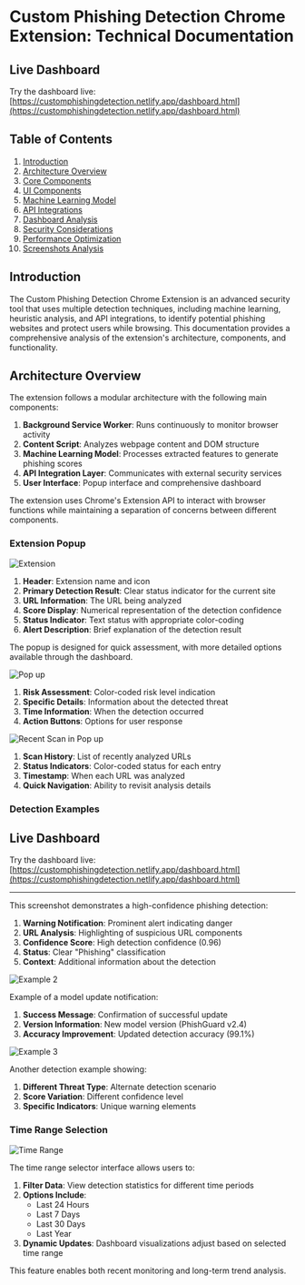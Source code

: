 
# Custom Phishing Detection Chrome Extension: Technical Documentation

## Live Dashboard

Try the dashboard live: [https://customphishingdetection.netlify.app/dashboard.html](https://customphishingdetection.netlify.app/dashboard.html)

## Table of Contents
1. [Introduction](#introduction)
2. [Architecture Overview](#architecture-overview)
3. [Core Components](#core-components)
4. [UI Components](#ui-components)
5. [Machine Learning Model](#machine-learning-model)
6. [API Integrations](#api-integrations)
7. [Dashboard Analysis](#dashboard-analysis)
8. [Security Considerations](#security-considerations)
9. [Performance Optimization](#performance-optimization)
10. [Screenshots Analysis](#screenshots-analysis)

## Introduction

The Custom Phishing Detection Chrome Extension is an advanced security tool that uses multiple detection techniques, including machine learning, heuristic analysis, and API integrations, to identify potential phishing websites and protect users while browsing. This documentation provides a comprehensive analysis of the extension's architecture, components, and functionality.

## Architecture Overview

The extension follows a modular architecture with the following main components:

1. **Background Service Worker**: Runs continuously to monitor browser activity
2. **Content Script**: Analyzes webpage content and DOM structure
3. **Machine Learning Model**: Processes extracted features to generate phishing scores
4. **API Integration Layer**: Communicates with external security services
5. **User Interface**: Popup interface and comprehensive dashboard

The extension uses Chrome's Extension API to interact with browser functions while maintaining a separation of concerns between different components.



### Extension Popup


![Extension](./Screenshots/Extension.png)

1. **Header**: Extension name and icon
2. **Primary Detection Result**: Clear status indicator for the current site
3. **URL Information**: The URL being analyzed
4. **Score Display**: Numerical representation of the detection confidence
5. **Status Indicator**: Text status with appropriate color-coding
6. **Alert Description**: Brief explanation of the detection result

The popup is designed for quick assessment, with more detailed options available through the dashboard.


![Pop up](./Screenshots/Pop%20up.png)

1. **Risk Assessment**: Color-coded risk level indication
2. **Specific Details**: Information about the detected threat
3. **Time Information**: When the detection occurred
4. **Action Buttons**: Options for user response


![Recent Scan in Pop up](./Screenshots/Recent%20Scan%20in%20Pop%20up.png)

1. **Scan History**: List of recently analyzed URLs
2. **Status Indicators**: Color-coded status for each entry
3. **Timestamp**: When each URL was analyzed
4. **Quick Navigation**: Ability to revisit analysis details

### Detection Examples


## Live Dashboard

Try the dashboard live: [https://customphishingdetection.netlify.app/dashboard.html](https://customphishingdetection.netlify.app/dashboard.html)

---

This screenshot demonstrates a high-confidence phishing detection:

1. **Warning Notification**: Prominent alert indicating danger
2. **URL Analysis**: Highlighting of suspicious URL components
3. **Confidence Score**: High detection confidence (0.96)
4. **Status**: Clear "Phishing" classification
5. **Context**: Additional information about the detection

![Example 2](./Screenshots/Example%202.png)

Example of a model update notification:

1. **Success Message**: Confirmation of successful update
2. **Version Information**: New model version (PhishGuard v2.4)
3. **Accuracy Improvement**: Updated detection accuracy (99.1%)

![Example 3](./Screenshots/Example%203.png)

Another detection example showing:

1. **Different Threat Type**: Alternate detection scenario
2. **Score Variation**: Different confidence level
3. **Specific Indicators**: Unique warning elements

### Time Range Selection

![Time Range](./Screenshots/Time%20Range.png)

The time range selector interface allows users to:

1. **Filter Data**: View detection statistics for different time periods
2. **Options Include**:
   - Last 24 Hours
   - Last 7 Days
   - Last 30 Days
   - Last Year
3. **Dynamic Updates**: Dashboard visualizations adjust based on selected time range

This feature enables both recent monitoring and long-term trend analysis.
